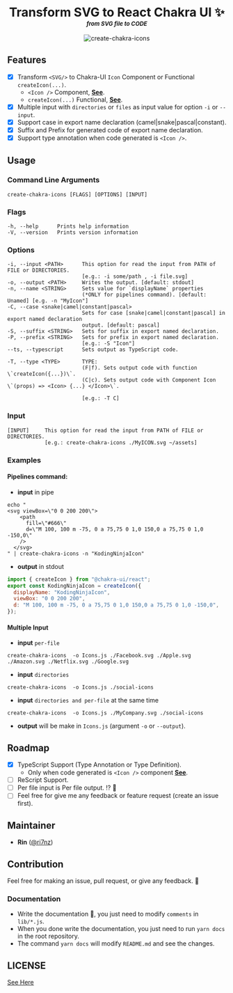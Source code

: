 <p align="center">
  <label style="font-weight:bold;font-size:200%">Transform SVG to React Chakra UI <Icon \/> ✨ </label>
  <br/><label style="font-weight:bold;font-size:small;font-style:italic">from SVG file to CODE</label>
  <br/>
  <br/>
  <img src="https://raw.githubusercontent.com/kodingdotninja/create-chakra-icons/main/.github/docs/create-chakra-icons.gif" alt="create-chakra-icons" />  
</p>

## Features

- [x] Transform `<SVG/>` to Chakra-UI `Icon` Component or Functional `createIcon(...)`.
  - `<Icon />` Component, [**See**](https://chakra-ui.com/docs/media-and-icons/icon#using-the-icon-component).
  - `createIcon(...)` Functional, [**See**](https://chakra-ui.com/docs/media-and-icons/icon#using-the-createicon-function).
- [x] Multiple input with `directories` or `files` as input value for option `-i` or `--input`.
- [x] Support case in export name declaration (camel|snake|pascal|constant).
- [x] Suffix and Prefix for generated code of export name declaration.
- [x] Support type annotation when code generated is `<Icon />`.

## Usage

### Command Line Arguments

```console
create-chakra-icons [FLAGS] [OPTIONS] [INPUT]
```

### Flags

```console
-h, --help      Prints help information
-V, --version   Prints version information
```

### Options

```console
-i, --input <PATH>      This option for read the input from PATH of FILE or DIRECTORIES.
                        [e.g.: -i some/path , -i file.svg]
-o, --output <PATH>     Writes the output. [default: stdout]
-n, --name <STRING>     Sets value for `displayName` properties
                        (*ONLY for pipelines command). [default: Unamed] [e.g. -n "MyIcon"]
-C, --case <snake|camel|constant|pascal>
                        Sets for case [snake|camel|constant|pascal] in export named declaration
                        output. [default: pascal]
-S, --suffix <STRING>   Sets for suffix in export named declaration.
-P, --prefix <STRING>   Sets for prefix in export named declaration.
                        [e.g.: -S "Icon"]
--ts, --typescript      Sets output as TypeScript code.

-T, --type <TYPE>       TYPE:
                        (F|f). Sets output code with function \`createIcon({...})\`.
                        (C|c). Sets output code with Component Icon \`(props) => <Icon> {...} </Icon>\`.

                        [e.g.: -T C]

```

### Input

```console
[INPUT]     This option for read the input from PATH of FILE or DIRECTORIES.
            [e.g.: create-chakra-icons ./MyICON.svg ~/assets]
```

### Examples

#### Pipelines command:

- **input** in pipe

```console
echo "
<svg viewBox=\"0 0 200 200\">
    <path
      fill=\"#666\"
      d=\"M 100, 100 m -75, 0 a 75,75 0 1,0 150,0 a 75,75 0 1,0 -150,0\"
    />
  </svg>
" | create-chakra-icons -n "KodingNinjaIcon"
```

- **output** in stdout

```jsx
import { createIcon } from "@chakra-ui/react";
export const KodingNinjaIcon = createIcon({
  displayName: "KodingNinjaIcon",
  viewBox: "0 0 200 200",
  d: "M 100, 100 m -75, 0 a 75,75 0 1,0 150,0 a 75,75 0 1,0 -150,0",
});
```

#### Multiple Input

- **input** `per-file`

```console
create-chakra-icons  -o Icons.js ./Facebook.svg ./Apple.svg ./Amazon.svg ./Netflix.svg ./Google.svg
```

- **input** `directories`

```console
create-chakra-icons  -o Icons.js ./social-icons
```

- **input** `directories and per-file` at the same time

```console
create-chakra-icons  -o Icons.js ./MyCompany.svg ./social-icons
```

- **output** will be make in `Icons.js` (argument `-o` or `--output`).

## Roadmap

- [x] TypeScript Support (Type Annotation or Type Definition).
  - Only when code generated is `<Icon />` component [**See**](https://chakra-ui.com/docs/media-and-icons/icon#using-the-icon-component).
- [ ] ReScript Support.
- [ ] Per file input is Per file output. ⁉️ 🤔
- [ ] Feel free for give me any feedback or feature request (create an issue first).

## Maintainer

- **Rin** ([@ri7nz](//github.com/ri7nz))

## Contribution

Feel free for making an issue, pull request, or give any feedback. 🙌

### Documentation

- Write the documentation 📝, you just need to modify `comments` in `lib/*.js`.
- When you done write the documentation, you just need to run `yarn docs` in the root repository.
- The command `yarn docs` will modify `README.md` and see the changes.

## LICENSE

[See Here](./LICENSE)
